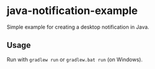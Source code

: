 # java-notification-example
Simple example for creating a desktop notification in Java.

## Usage
Run with `gradlew run` or `gradlew.bat run` (on Windows).
